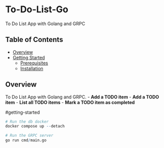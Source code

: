 # To-Do-List-Go
To Do List App with Golang and GRPC

## Table of Contents

- [Overview](#overview)
- [Getting Started](#getting-started)
  - [Prerequisites](#prerequisites)
  - [Installation](#installation)

## Overview

To Do List App with Golang and GRPC.
    - **Add a TODO item**
    - **Add a TODO item**
    - **List all TODO items**
    - **Mark a TODO item as completed**

#getting-started

```r
# Run the db docker
docker compose up --detach

# Run the GRPC server 
go run cmd/main.go
```